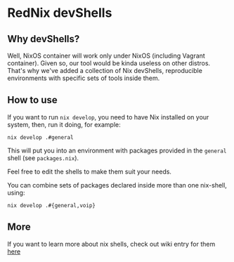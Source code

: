 # RedNix devShells

## Why devShells?

Well, NixOS container will work only under NixOS (including Vagrant container).
Given so, our tool would be kinda useless on other distros.
That's why we've added a collection of Nix devShells, reproducible environments with specific sets of tools inside them.

## How to use

If you want to run `nix develop`, you need to have Nix installed on your system, then, run it doing, for example:

`nix develop .#general`

This will put you into an environment with packages provided in the `general` shell (see `packages.nix`).

Feel free to edit the shells to make them suit your needs.

You can combine sets of packages declared inside more than one nix-shell, using:

`nix develop .#{general,voip}`

## More

If you want to learn more about nix shells, check out wiki entry for them [here](https://nixos.wiki/wiki/Development_environment_with_nix-shell)
